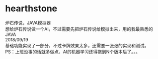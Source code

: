 # hearthstone
炉石传说，JAVA模拟器<Br/>
想给炉石传说做一个AI，不过需要先把炉石传说给模拟出来，用的我最熟悉的JAVA<Br/>
2018/09/19<Br/>
基础功能实现了一部分，不过卡牌效果太多，还需要一张张的实现和测试。<Br/>
PS：上班没事的话就多做点，AI的机器学习还得拖到N个版本后了。。。<Br/>
